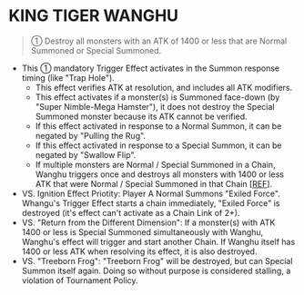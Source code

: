 
# KING TIGER WANGHU  
> ① Destroy all monsters with an ATK of 1400 or less that are Normal Summoned or Special Summoned.

*   This ① mandatory Trigger Effect activates in the Summon response timing (like "Trap Hole").
    *   This effect verifies ATK at resolution, and includes all ATK modifiers.
    *   This effect activates if a monster(s) is Summoned face-down (by "Super Nimble-Mega Hamster"), it does not destroy the Special Summoned monster because its ATK cannot be verified.
    *   If this effect activated in response to a Normal Summon, it can be negated by "Pulling the Rug".
    *   If this effect activated in response to a Special Summon, it can be negated by "Swallow Flip".
    *   If multiple monsters are Normal / Special Summoned in a Chain, Wanghu triggers once and destroys all monsters with 1400 or less ATK that were Normal / Special Summoned in that Chain \[[REF](https://www.pojo.biz/board/showpost.php?p=28892642&postcount=5)\].
*   VS. Ignition Effect Priotity: Player A Normal Summons "Exiled Force". Whangu's Trigger Effect starts a chain immediately, "Exiled Force" is destroyed (it's effect can't activate as a Chain Link of 2+).
*   VS. "Return from the Different Dimension": If a monster(s) with ATK 1400 or less is Special Summoned simultaneously with Wanghu, Wanghu's effect will trigger and start another Chain. If Wanghu itself has 1400 or less ATK when resolving its effect, it is also destroyed.
*   VS. "Treeborn Frog": "Treeborn Frog" will be destroyed, but can Special Summon itself again. Doing so without purpose is considered stalling, a violation of Tournament Policy.

  